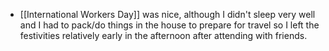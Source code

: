 - [[International Workers Day]] was nice, although I didn't sleep very well and I had to pack/do things in the house to prepare for travel so I left the festivities relatively early in the afternoon after attending with friends.
